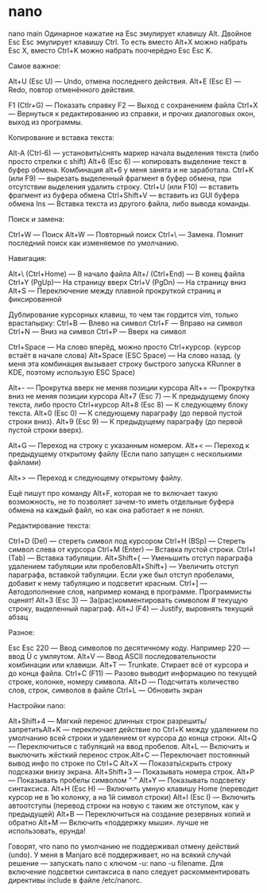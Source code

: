 # nano
nano main
Одинарное нажатие на Esc эмулирует клавишу Alt. Двойное Esc Esc эмулирует клавишу Ctrl. То есть вместо Alt+X можно набрать Esc X, вместо Ctrl+K можно набрать поочерёдно Esc Esc K.

Самое важное:

Alt+U (Esc U) — Undo, отмена последнего действия.
Alt+E (Esc E) — Redo, повтор отменённого действия.

F1 (Ctlr+G) — Показать справку
F2 — Выход с сохранением файла
Ctrl+X — Вернуться к редактированию из справки, и прочих диалоговых окон, выход из программы.

Копирование и вставка текста:

Alt-A (Ctrl-6) — установить\снять маркер начала выделения текста (либо просто стрелки с shift)
Alt+6 (Esc 6) — копировать выделение текст в буфер обмена. Комбинация alt+6 у меня занята и не заработала.
Ctrl+K (или F9) — вырезать выделенный фрагмент в буфер обмена, при отсутствии выделения удалить строку.
Ctrl+U (или F10) — вставить фрагмент из буфера обмена
Ctrl+Shift+V — вставить из GUI буфера обмена
Ins — Вставка текста из другого файла, либо вывода команды.

Поиск и замена:

Ctrl+W — Поиск
Alt+W — Повторный поиск
Ctrl+\ — Замена. Помнит последний поиск как изменяемое по умолчанию.

Навигация:

Alt+\ (Ctrl+Home) — В начало файла 
Alt+/ (Ctrl+End) — В конец файла
Ctrl+Y (PgUp)— На страницу вверх
Ctrl+V (PgDn) — На страницу вниз
Alt+S — Переключение между плавной прокруткой страниц и фиксированной

Дублирование курсорных клавиш, то чем так гордится vim, только врастапырку:
Ctrl+B — Влево на символ
Ctrl+F — Вправо на символ
Ctrl+N — Вниз на символ
Ctrl+P — Вверх на символ

Ctrl+Space — На слово вперёд, можно просто Ctrl+курсор. (курсор встаёт в начале слова)
Alt+Space (ESC Space) — На слово назад. 
(у меня эта комбинация вызывает строку быстрого запуска KRunner в KDE, поэтому использую ESC Space)

Alt+- — Прокрутка вверх не меняя позиции курсора
Alt+= — Прокрутка вниз не меняя позиции курсора
Alt+7 (Esc 7) — К предыдущему блоку текста, либо просто Ctrl+курсор
Alt+8 (Esc 8) — К следующему блоку текста.
Alt+0 (Esc 0) — К следующему параграфу (до первой пустой строки вниз).
Alt+9 (Esc 9) — К предыдущему параграфу (до первой пустой строки вверх).

Alt+G — Переход на строку с указанным номером.
Alt+< — Переход к предыдущему открытому файлу (Если nano запущен с несколькими файлами)

Alt+> — Переход к следующему открытому файлу.

Ещё пишут про команду Alt+F, которая не то включает такую возможность, не то позволяет зачем-то иметь отдельные буфера обмена на каждый файл, но как она работает я не понял.

Редактирование текста:

Ctrl+D (Del) — стереть символ под курсором
Ctrl+H (BSp) — Стереть символ слева от курсора
Ctrl+M (Enter) — Вставка пустой строки.
Ctrl+I (Tab) — Вставка табуляции.
Alt+Shift+{ — Уменьшить отступ параграфа удалением табуляции или пробеловAlt+Shift+} — Увеличить отступ параграфа, вставкой табуляции. Если уже был отступ пробелами, добавит к нему табуляцию и подсветит красным.
Ctrl+] — Автодополнение слов, например команд в программе. Программисты оценят!
Alt+3 (Esc 3) — За(рас)комментировать символом # текущую строку, выделенный параграф.
Alt+J (F4) — Justify, выровнять текущий абзац

Разное:

Esc Esc 220 ­— Ввод символов по десятичному коду. Например 220 — ввод Ü с умляутом. 
Alt+V — Ввод ASCII последовательности комбинации или клавиши.
Alt+T — Trunkate. Стирает всё от курсора и до конца файла.
Ctrl+C (F11) — Разово выводит информацию по текущей строке, колонке, номеру символа.
Alt+D — Подсчитать количество слов, строк, символов в файле
Ctrl+L — Обновить экран

Настройки nano:

Alt+Shift+4 — Мягкий перенос длинных строк разрешить/запретитьAlt+K — переключает действие по Ctrl+K между удалением по умолчанию всей строки и удалением от курсора до конца строки.
Alt+Q — Переключиться с табуляций на ввод пробелов.
Alt+L — Включить и выключить жёсткий перенос строк.Alt+C — Переключает постоянный вывод инфо по строке по Ctrl+C
Alt+X — Показать\скрыть строку подсказки внизу экрана.
Alt+Shift+3 — Показывать номера строк.
Alt+P — Показывать пробелы символом "·"
Alt+Y — Показывать подсветку синтаксиса.
Alt+H (Esc H) — Включить умную клавишу Home (переводит курсор не в 1ю колонку, а на 1й символ строки)
Alt+I (Esc I) — Включить автоотступы (перевод строки на новую с таким же отступом, как у предыдущей)
Alt+B — Переключиться на создание резервных копий и обратно
Alt+M — Включить «поддержку мыши». лучше не использовать, ерунда!

Говорят, что nano по умолчанию не поддерживал отмену действий (undo). У меня в Manjaro всё поддерживает, но на всякий случай решение — запускать nano с ключом -u: nano -u filename.
Для включение подсветки синтаксиса в nano следует раскомментировать директивы include в файле /etc/nanorc.


